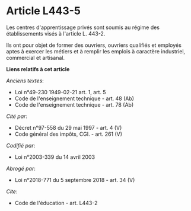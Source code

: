 # Article L443-5

Les centres d'apprentissage privés sont soumis au régime des établissements visés à l'article L. 443-2.

Ils ont pour objet de former des ouvriers, ouvriers qualifiés et employés aptes à exercer les métiers et à remplir les
emplois à caractère industriel, commercial et artisanal.

**Liens relatifs à cet article**

_Anciens textes_:

  - Loi n°49-230 1949-02-21 art. 1, art. 5
  - Code de l'enseignement technique - art. 48 (Ab)
  - Code de l'enseignement technique - art. 78 (Ab)

_Cité par_:

  - Décret n°97-558 du 29 mai 1997 - art. 4 (V)
  - Code général des impôts, CGI. - art. 261 (V)

_Codifié par_:

  - Loi n°2003-339 du 14 avril 2003

_Abrogé par_:

  - Loi n°2018-771 du 5 septembre 2018 - art. 34 (V)

_Cite_:

  - Code de l'éducation - art. L443-2
